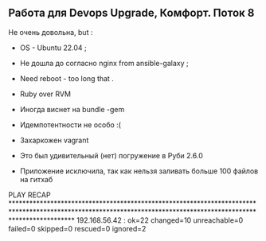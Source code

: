 ## Работа для Devops Upgrade, Комфорт. Поток 8

Не очень довольна, but :

- OS - Ubuntu 22.04 ;

- Не дошла до согласно nginx from ansible-galaxy ;

- Need reboot - too long that .

- Ruby over RVM

- Иногда виснет на bundle -gem

- Идемпотентности не особо :( 

- Захаркожен vagrant  

- Это был удивительный (нет) погружение в Руби 2.6.0

- Приложение исключила, так как нельзя заливать больше 100 файлов на гитхаб

PLAY RECAP *****************************************************************************************************************************************************************
192.168.56.42              : ok=22   changed=10   unreachable=0    failed=0    skipped=0    rescued=0    ignored=2

